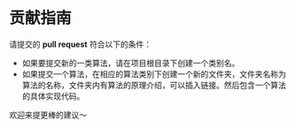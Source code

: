 # 贡献指南
请提交的 **pull request** 符合以下的条件：

+ 如果要提交新的一类算法，请在项目根目录下创建一个类别名。
+ 如果提交一个算法，在相应的算法类别下创建一个新的文件夹，文件夹名称为算法的名称，文件夹内有算法的原理介绍，可以插入链接。然后包含一个算法的具体实现代码。


欢迎来提更棒的建议～
